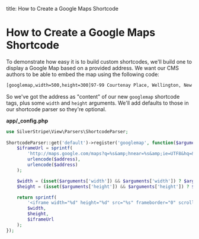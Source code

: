 title: How to Create a Google Maps Shortcode

# How to Create a Google Maps Shortcode

To demonstrate how easy it is to build custom shortcodes, we'll build one to display a Google Map based on a provided 
address. We want our CMS authors to be able to embed the map using the following code:


```html
[googlemap,width=500,height=300]97-99 Courtenay Place, Wellington, New Zealand[/googlemap]
```

So we've got the address as "content" of our new `googlemap` shortcode tags, plus some `width` and `height` arguments. 
We'll add defaults to those in our shortcode parser so they're optional.

**app/_config.php**

```php
use SilverStripe\View\Parsers\ShortcodeParser;
 
ShortcodeParser::get('default')->register('googlemap', function($arguments, $address, $parser, $shortcode) {
    $iframeUrl = sprintf(
        'http://maps.google.com/maps?q=%s&amp;hnear=%s&amp;ie=UTF8&hq=&amp;t=m&amp;z=14&amp;output=embed',
        urlencode($address),
        urlencode($address)
    );

    $width = (isset($arguments['width']) && $arguments['width']) ? $arguments['width'] : 400;
    $height = (isset($arguments['height']) && $arguments['height']) ? $arguments['height'] : 300;

    return sprintf(
        '<iframe width="%d" height="%d" src="%s" frameborder="0" scrolling="no" marginheight="0" marginwidth="0"></iframe>',
        $width,
        $height,
        $iframeUrl
    );
});
```
